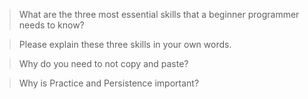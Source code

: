
>What are the three most essential skills that a beginner programmer needs to know?

>Please explain these three skills in your own words.


>Why do you need to not copy and paste?


>Why is Practice and Persistence important?
